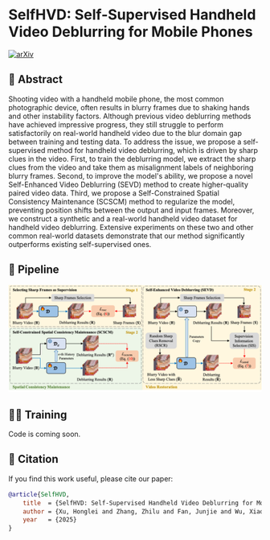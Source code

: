 # SelfHVD: Self-Supervised Handheld Video Deblurring for Mobile Phones

[![arXiv](https://img.shields.io/badge/arXiv-2505.08605.svg)](http://arxiv.org/abs/2508.08605.pdf)

## 🧾 Abstract

Shooting video with a handheld mobile phone, the most common photographic device, often results in blurry frames due to shaking hands and other instability factors. Although previous video deblurring methods have achieved impressive progress, they still struggle to perform satisfactorily on real-world handheld video due to the blur domain gap between training and testing data. To address the issue, we propose a self-supervised method for handheld video deblurring, which is driven by sharp clues in the video. First, to train the deblurring model, we extract the sharp clues from the video and take them as misalignment labels of neighboring blurry frames. Second, to improve the model's ability, we propose a novel Self-Enhanced Video Deblurring (SEVD) method to create higher-quality paired video data. Third, we propose a Self-Constrained Spatial Consistency Maintenance (SCSCM) method to regularize the model, preventing position shifts between the output and input frames. Moreover, we construct a synthetic and a real-world handheld video dataset for handheld video deblurring. Extensive experiments on these two and other common real-world datasets demonstrate that our method significantly outperforms existing self-supervised ones.

## 🧩 Pipeline

![image](https://github.com/cshonglei/SelfHVD/blob/main/images/pipeline.png)

## 🏋️‍♂️ Training

Code is coming soon.

## 📄 Citation

If you find this work useful, please cite our paper:

```bibtex
@article{SelfHVD, 
    title  = {SelfHVD: Self-Supervised Handheld Video Deblurring for Mobile Phones}, 
    author = {Xu, Honglei and Zhang, Zhilu and Fan, Junjie and Wu, Xiaohe and Zuo, Wangmeng}, 
    year   = {2025}
}
